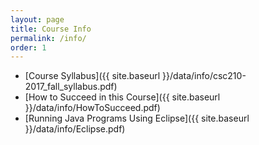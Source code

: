 ```yaml
---
layout: page
title: Course Info 
permalink: /info/
order: 1
---
```


* [Course Syllabus]({{ site.baseurl }}/data/info/csc210-2017_fall_syllabus.pdf) 
* [How to Succeed in this Course]({{ site.baseurl }}/data/info/HowToSucceed.pdf)
* [Running Java Programs Using Eclipse]({{ site.baseurl }}/data/info/Eclipse.pdf)

